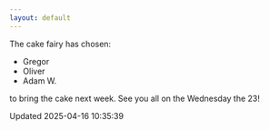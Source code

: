 ```yaml
---
layout: default
---
```


The cake fairy has chosen:
  -  Gregor
  -  Oliver
  -  Adam W.

to bring the cake next week. See you all on the Wednesday the 23!


Updated 2025-04-16 10:35:39
